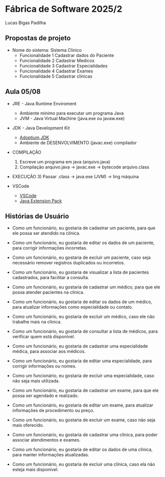 # Fábrica de Software 2025/2
Lucas Bigas Padilha

## Propostas de projeto
- Nome do sistema: Sistema Clinico 
  - Funcionalidade 1 Cadastrar dados do Paciente
  - Funcionalidade 2 Cadastrar Medicos 
  - Funcionalidade 3 Cadastrar Especialidades
  - Funcionalidade 4 Cadastrar Exames
  - Funcionalidade 5 Cadastrar clinicas 
  

## Aula 05/08

- JRE - Java Runtime Enviroment
  - Ambiente mínimo para executar um programa Java
  - JVM - Java Virtual Machine (java.exe ou javaw.exe)

- JDK - Java Development Kit
  - [Adoptium JDK](https://adoptium.net/pt-BR)
  - Ambiente de DESENVOLVIMENTO (javac.exe) compilador

- COMPILAÇÃO
  1) Escreve um programa em java (arquivo.java)
  2) Compilação arquivo.java -> javac.exe -> bytecode arquivo.class
- EXECUÇÃO
  3) Passar .class -> java.exe (JVM) -> ling máquina

- VSCode
  - [VSCode](https://code.visualstudio.com/)
  - [Java Extension Pack](https://marketplace.visualstudio.com/items?itemName=vscjava.vscode-java-pack)
    
## Histórias de Usuário
- Como um funcionário, eu gostaria de cadastrar um paciente, para que ele possa ser atendido na clínica.
- Como um funcionário, eu gostaria de editar os dados de um paciente, para corrigir informações incorretas.
- Como um funcionário, eu gostaria de excluir um paciente, caso seja necessário remover registros duplicados ou incorretos.
- Como um funcionário, eu gostaria de visualizar a lista de pacientes cadastrados, para facilitar a consulta.
  
- Como um funcionário, eu gostaria de cadastrar um médico, para que ele possa atender pacientes na clínica.
- Como um funcionário, eu gostaria de editar os dados de um médico, para atualizar informações como especialidade ou contato.
- Como um funcionário, eu gostaria de excluir um médico, caso ele não trabalhe mais na clínica.
- Como um funcionário, eu gostaria de consultar a lista de médicos, para verificar quem está disponível.

- Como um funcionário, eu gostaria de cadastrar uma especialidade médica, para associar aos médicos.  
- Como um funcionário, eu gostaria de editar uma especialidade, para corrigir informações ou nomes.  
- Como um funcionário, eu gostaria de excluir uma especialidade, caso não seja mais utilizada.

- Como um funcionário, eu gostaria de cadastrar um exame, para que ele possa ser agendado e realizado.  
- Como um funcionário, eu gostaria de editar um exame, para atualizar informações de procedimento ou preço.  
- Como um funcionário, eu gostaria de excluir um exame, caso não seja mais oferecido.  

- Como um funcionário, eu gostaria de cadastrar uma clínica, para poder associar atendimentos e exames.  
- Como um funcionário, eu gostaria de editar os dados de uma clínica, para manter informações atualizadas.  
- Como um funcionário, eu gostaria de excluir uma clínica, caso ela não esteja mais disponível.  


